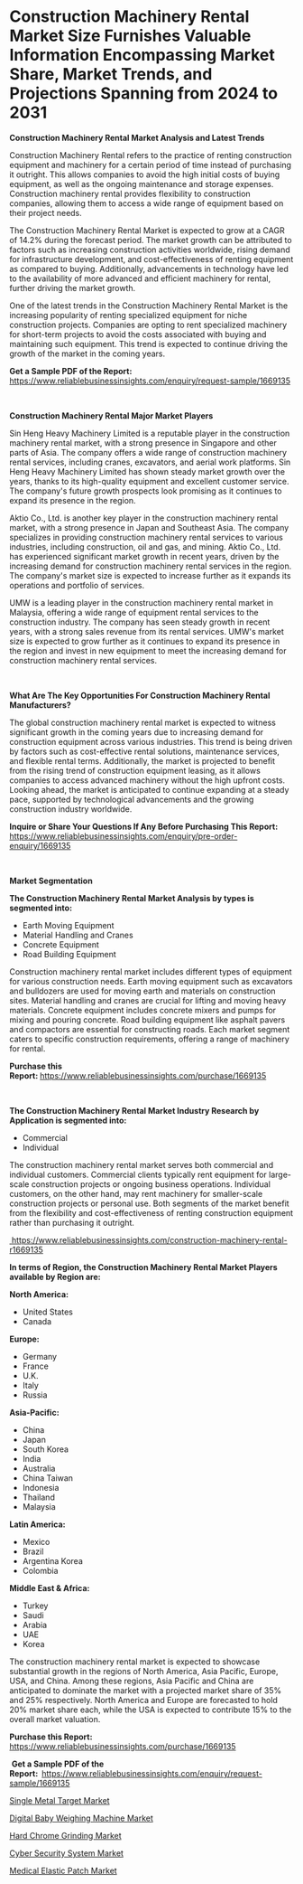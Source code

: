 <p><h1>Construction Machinery Rental Market Size Furnishes Valuable Information Encompassing Market Share, Market Trends, and Projections Spanning from 2024 to 2031</h1></p><p><strong>Construction Machinery Rental Market Analysis and Latest Trends</strong></p>
<p><p>Construction Machinery Rental refers to the practice of renting construction equipment and machinery for a certain period of time instead of purchasing it outright. This allows companies to avoid the high initial costs of buying equipment, as well as the ongoing maintenance and storage expenses. Construction machinery rental provides flexibility to construction companies, allowing them to access a wide range of equipment based on their project needs.</p><p>The Construction Machinery Rental Market is expected to grow at a CAGR of 14.2% during the forecast period. The market growth can be attributed to factors such as increasing construction activities worldwide, rising demand for infrastructure development, and cost-effectiveness of renting equipment as compared to buying. Additionally, advancements in technology have led to the availability of more advanced and efficient machinery for rental, further driving the market growth.</p><p>One of the latest trends in the Construction Machinery Rental Market is the increasing popularity of renting specialized equipment for niche construction projects. Companies are opting to rent specialized machinery for short-term projects to avoid the costs associated with buying and maintaining such equipment. This trend is expected to continue driving the growth of the market in the coming years.</p></p>
<p><strong>Get a Sample PDF of the Report:&nbsp;</strong> <a href="https://www.reliablebusinessinsights.com/enquiry/request-sample/1669135">https://www.reliablebusinessinsights.com/enquiry/request-sample/1669135</a></p>
<p>&nbsp;</p>
<p><strong>Construction Machinery Rental Major Market Players</strong></p>
<p><p>Sin Heng Heavy Machinery Limited is a reputable player in the construction machinery rental market, with a strong presence in Singapore and other parts of Asia. The company offers a wide range of construction machinery rental services, including cranes, excavators, and aerial work platforms. Sin Heng Heavy Machinery Limited has shown steady market growth over the years, thanks to its high-quality equipment and excellent customer service. The company's future growth prospects look promising as it continues to expand its presence in the region.</p><p>Aktio Co., Ltd. is another key player in the construction machinery rental market, with a strong presence in Japan and Southeast Asia. The company specializes in providing construction machinery rental services to various industries, including construction, oil and gas, and mining. Aktio Co., Ltd. has experienced significant market growth in recent years, driven by the increasing demand for construction machinery rental services in the region. The company's market size is expected to increase further as it expands its operations and portfolio of services.</p><p>UMW is a leading player in the construction machinery rental market in Malaysia, offering a wide range of equipment rental services to the construction industry. The company has seen steady growth in recent years, with a strong sales revenue from its rental services. UMW's market size is expected to grow further as it continues to expand its presence in the region and invest in new equipment to meet the increasing demand for construction machinery rental services.</p></p>
<p>&nbsp;</p>
<p><strong>What Are The Key Opportunities For Construction Machinery Rental Manufacturers?</strong></p>
<p><p>The global construction machinery rental market is expected to witness significant growth in the coming years due to increasing demand for construction equipment across various industries. This trend is being driven by factors such as cost-effective rental solutions, maintenance services, and flexible rental terms. Additionally, the market is projected to benefit from the rising trend of construction equipment leasing, as it allows companies to access advanced machinery without the high upfront costs. Looking ahead, the market is anticipated to continue expanding at a steady pace, supported by technological advancements and the growing construction industry worldwide.</p></p>
<p><strong>Inquire or Share Your Questions If Any Before Purchasing This Report:</strong> <a href="https://www.reliablebusinessinsights.com/enquiry/pre-order-enquiry/1669135">https://www.reliablebusinessinsights.com/enquiry/pre-order-enquiry/1669135</a></p>
<p>&nbsp;</p>
<p><strong>Market Segmentation</strong></p>
<p><strong>The Construction Machinery Rental Market Analysis by types is segmented into:</strong></p>
<p><ul><li>Earth Moving Equipment</li><li>Material Handling and Cranes</li><li>Concrete Equipment</li><li>Road Building Equipment</li></ul></p>
<p><p>Construction machinery rental market includes different types of equipment for various construction needs. Earth moving equipment such as excavators and bulldozers are used for moving earth and materials on construction sites. Material handling and cranes are crucial for lifting and moving heavy materials. Concrete equipment includes concrete mixers and pumps for mixing and pouring concrete. Road building equipment like asphalt pavers and compactors are essential for constructing roads. Each market segment caters to specific construction requirements, offering a range of machinery for rental.</p></p>
<p><strong>Purchase this Report:&nbsp;</strong><a href="https://www.reliablebusinessinsights.com/purchase/1669135">https://www.reliablebusinessinsights.com/purchase/1669135</a></p>
<p>&nbsp;</p>
<p><strong>The Construction Machinery Rental Market Industry Research by Application is segmented into:</strong></p>
<p><ul><li>Commercial</li><li>Individual</li></ul></p>
<p><p>The construction machinery rental market serves both commercial and individual customers. Commercial clients typically rent equipment for large-scale construction projects or ongoing business operations. Individual customers, on the other hand, may rent machinery for smaller-scale construction projects or personal use. Both segments of the market benefit from the flexibility and cost-effectiveness of renting construction equipment rather than purchasing it outright.</p></p>
<p><a href="https://www.reliablebusinessinsights.com/construction-machinery-rental-r1669135">&nbsp;https://www.reliablebusinessinsights.com/construction-machinery-rental-r1669135</a></p>
<p><strong>In terms of Region, the Construction Machinery Rental Market Players available by Region are:</strong></p>
<p>
    <p> <strong> North America: </strong>
        <ul>
            <li>United States</li>
            <li>Canada</li>
        </ul>
        </p> 
    <p> <strong> Europe: </strong>
        <ul>
            <li>Germany</li>
            <li>France</li>
            <li>U.K.</li>
            <li>Italy</li>
            <li>Russia</li>
        </ul>
        </p> 
    <p> <strong> Asia-Pacific: </strong>
        <ul>
            <li>China</li>
            <li>Japan</li>
            <li>South Korea</li>
            <li>India</li>
            <li>Australia</li>
            <li>China Taiwan</li>
            <li>Indonesia</li>
            <li>Thailand</li>
            <li>Malaysia</li>
        </ul>
        </p> 
    <p> <strong> Latin America: </strong>
        <ul>
            <li>Mexico</li>
            <li>Brazil</li>
            <li>Argentina Korea</li>
            <li>Colombia</li>
        </ul>
        </p> 
    <p> <strong> Middle East & Africa: </strong>
        <ul>
            <li>Turkey</li>
            <li>Saudi</li>
            <li>Arabia</li>
            <li>UAE</li>
            <li>Korea</li>
        </ul>
    </p>
    </p>
<p><p>The construction machinery rental market is expected to showcase substantial growth in the regions of North America, Asia Pacific, Europe, USA, and China. Among these regions, Asia Pacific and China are anticipated to dominate the market with a projected market share of 35% and 25% respectively. North America and Europe are forecasted to hold 20% market share each, while the USA is expected to contribute 15% to the overall market valuation.</p></p>
<p><strong>Purchase this Report: </strong><a href="https://www.reliablebusinessinsights.com/purchase/1669135">https://www.reliablebusinessinsights.com/purchase/1669135</a></p>
<p>&nbsp;<strong>Get a Sample PDF of the Report:&nbsp;&nbsp;</strong><a href="https://www.reliablebusinessinsights.com/enquiry/request-sample/1669135">https://www.reliablebusinessinsights.com/enquiry/request-sample/1669135</a></p>
<p><strong></strong></p>
<p><p><a href="https://medium.com/@amelia.martin5698/global-single-metal-target-industry-research-report-competitive-landscape-market-size-regional-eaca387e6aa3">Single Metal Target Market</a></p><p><a href="https://www.linkedin.com/pulse/digital-baby-weighing-machine-market-segmentation-geographical-h2nqf">Digital Baby Weighing Machine Market</a></p><p><a href="https://medium.com/@stephen.russell7684/hard-chrome-grinding-market-industry-trends-and-forecast-for-period-from-2024-to-2031-bb53779676b3">Hard Chrome Grinding Market</a></p><p><a href="https://github.com/lylyparadise/Market-Research-Report-List-4/blob/main/cyber-security-system-market.md">Cyber Security System Market</a></p><p><a href="https://www.linkedin.com/pulse/insights-medical-elastic-patch-industry-market-financial-status-d1igc">Medical Elastic Patch Market</a></p></p>